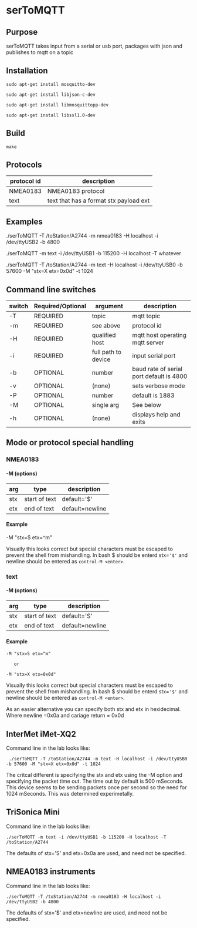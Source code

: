 # serToMQTT

## Purpose
serToMQTT takes input from a serial or usb port,  packages with json and
publishes to mqtt on a topic

## Installation


`sudo apt-get install mosquitto-dev`

`sudo apt-get install libjson-c-dev`

`sudo apt-get install libmosquittopp-dev`

`sudo apt-get install libssl1.0-dev`

## Build

`make`

## Protocols

protocol id|description
---|---
NMEA0183| NMEA0183 protocol
text|text that has a format stx payload ext

## Examples 

./serToMQTT -T /toStation/A2744 -m nmea0183 -H localhost -i /dev/ttyUSB2 -b 4800

./serToMQTT -m text -i /dev/ttyUSB1 -b 115200 -H localhost -T whatever

 ./serToMQTT -T /toStation/A2744 -m text -H localhost -i /dev/ttyUSB0 -b 57600 -M "stx=X etx=0x0d" -t 1024

## Command line switches

switch|Required/Optional|argument|description
---|---|---|---
-T|REQUIRED|topic|mqtt topic
-m|REQUIRED|see above|protocol id 
-H|REQUIRED|qualified host|mqtt host operating mqtt server
-i|REQUIRED|full path to device|input serial port
-b|OPTIONAL|number|baud rate of serial port default is 4800
-v|OPTIONAL|(none)|sets verbose mode
-P|OPTIONAL|number|default is 1883
-M|OPTIONAL|single arg|See below
-h|OPTIONAL|(none)|displays help and exits


## Mode or protocol special handling

### NMEA0183

#### -M (options)

arg|type |description
---|---|---
stx|start of text|default='$'
etx|end of text|default=newline

#### Example

-M "stx=$ etx=^m"

Visually this looks correct but special characters must be escaped to prevent the shell from
mishandling.   In bash $ should be enterd stx=`'$'`   and newline should be entered as `control-M <enter>`.



### text

#### -M (options)

arg|type |description
---|---|---
stx|start of text|default='S'
etx|end of text|default=newline

#### Example

`-M "stx=S etx=^m"`

       or

`-M "stx=X etx=0x0d"`

Visually this looks correct but special characters must be escaped to prevent the shell from
mishandling.   In bash $ should be enterd stx=`'$'`   and newline should be entered as `control-M <enter>`.

As an easier alternative you can specify both stx and etx in hexidecimal.   Where newline =0x0a   and cariage return = 0x0d


## InterMet iMet-XQ2

Command line in the lab looks like:

` ./serToMQTT -T /toStation/A2744 -m text -H localhost -i /dev/ttyUSB0 -b 57600 -M "stx=X etx=0x0d" -t 1024`

The critcal different is specifying the stx and etx using the -M option and specifying the packet time out.   The time out by 
default is 500 mSeconds.   This device seems to be sending packets once per second so the need for 1024 mSeconds.   This
was determined experimetally.

## TriSonica Mini

Command line in the lab looks like:

`./serToMQTT -m text -i /dev/ttyUSB1 -b 115200 -H localhost -T /toStation/A2744`

The defaults of stx='S' and etx=0x0a are used, and need not be specified.

## NMEA0183 instruments

Command line in the lab looks like:

`./serToMQTT -T /toStation/A2744 -m nmea0183 -H localhost -i /dev/ttyUSB2 -b 4800`

The defaults of stx='$' and etx=newline are used, and need not be specified.


